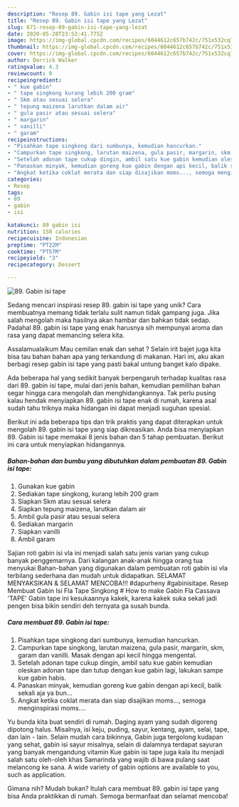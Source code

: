 ```yaml
---
description: "Resep 89. Gabin isi tape yang Lezat"
title: "Resep 89. Gabin isi tape yang Lezat"
slug: 671-resep-89-gabin-isi-tape-yang-lezat
date: 2020-05-28T23:53:41.775Z
image: https://img-global.cpcdn.com/recipes/6044612c657b742c/751x532cq70/89-gabin-isi-tape-foto-resep-utama.jpg
thumbnail: https://img-global.cpcdn.com/recipes/6044612c657b742c/751x532cq70/89-gabin-isi-tape-foto-resep-utama.jpg
cover: https://img-global.cpcdn.com/recipes/6044612c657b742c/751x532cq70/89-gabin-isi-tape-foto-resep-utama.jpg
author: Derrick Walker
ratingvalue: 4.3
reviewcount: 9
recipeingredient:
- " kue gabin"
- " tape singkong kurang lebih 200 gram"
- " Skm atau sesuai selera"
- " tepung maizena larutkan dalam air"
- " gula pasir atau sesuai selera"
- " margarin"
- " vanilli"
- " garam"
recipeinstructions:
- "Pisahkan tape singkong dari sumbunya, kemudian hancurkan."
- "Campurkan tape singkong, larutan maizena, gula pasir, margarin, skm, garam dan vanilli. Masak dengan api kecil hingga mengental."
- "Setelah adonan tape cukup dingin, ambil satu kue gabin kemudian oleskan adonan tape dan tutup dengan kue gabin lagi, lakukan sampe kue gabin habis."
- "Panaskan minyak, kemudian goreng kue gabin dengan api kecil, balik sekali aja ya bun..."
- "Angkat ketika coklat merata dan siap disajikan moms..., semoga menginspirasi moms...."
categories:
- Resep
tags:
- 89
- gabin
- isi

katakunci: 89 gabin isi 
nutrition: 158 calories
recipecuisine: Indonesian
preptime: "PT22M"
cooktime: "PT57M"
recipeyield: "3"
recipecategory: Dessert

---
```



![89. Gabin isi tape](https://img-global.cpcdn.com/recipes/6044612c657b742c/751x532cq70/89-gabin-isi-tape-foto-resep-utama.jpg)

Sedang mencari inspirasi resep 89. gabin isi tape yang unik? Cara membuatnya memang tidak terlalu sulit namun tidak gampang juga. Jika salah mengolah maka hasilnya akan hambar dan bahkan tidak sedap. Padahal 89. gabin isi tape yang enak harusnya sih mempunyai aroma dan rasa yang dapat memancing selera kita.

Assalamualaikum Mau cemilan enak dan sehat ? Selain irit bajet juga kita bisa tau bahan bahan apa yang terkandung di makanan. Hari ini, aku akan berbagi resep gabin isi tape yang pasti bakal untung banget kalo dipake.

Ada beberapa hal yang sedikit banyak berpengaruh terhadap kualitas rasa dari 89. gabin isi tape, mulai dari jenis bahan, kemudian pemilihan bahan segar hingga cara mengolah dan menghidangkannya. Tak perlu pusing kalau hendak menyiapkan 89. gabin isi tape enak di rumah, karena asal sudah tahu triknya maka hidangan ini dapat menjadi suguhan spesial.


Berikut ini ada beberapa tips dan trik praktis yang dapat diterapkan untuk mengolah 89. gabin isi tape yang siap dikreasikan. Anda bisa menyiapkan 89. Gabin isi tape memakai 8 jenis bahan dan 5 tahap pembuatan. Berikut ini cara untuk menyiapkan hidangannya.

<!--inarticleads1-->

##### Bahan-bahan dan bumbu yang dibutuhkan dalam pembuatan 89. Gabin isi tape:

1. Gunakan  kue gabin
1. Sediakan  tape singkong, kurang lebih 200 gram
1. Siapkan  Skm atau sesuai selera
1. Siapkan  tepung maizena, larutkan dalam air
1. Ambil  gula pasir atau sesuai selera
1. Sediakan  margarin
1. Siapkan  vanilli
1. Ambil  garam


Sajian roti gabin isi vla ini menjadi salah satu jenis varian yang cukup banyak penggemarnya. Dari kalangan anak-anak hingga orang tua menyukai Bahan-bahan yang digunakan dalam pembuatan roti gabin isi vla terbilang sederhana dan mudah untuk didapatkan. SELAMAT MENYAKSIKAN &amp; SELAMAT MENCOBA!!! #dapurheny #gabinisitape. Resep Membuat Gabin Isi Fla Tape Singkong # How to make Gabin Fla Cassava &#39;TAPE&#39; Gabin tape ini kesukaannya kakek, karena kakek suka sekali jadi pengen bisa bikin sendiri deh ternyata ga susah bunda. 

<!--inarticleads2-->

##### Cara membuat 89. Gabin isi tape:

1. Pisahkan tape singkong dari sumbunya, kemudian hancurkan.
1. Campurkan tape singkong, larutan maizena, gula pasir, margarin, skm, garam dan vanilli. Masak dengan api kecil hingga mengental.
1. Setelah adonan tape cukup dingin, ambil satu kue gabin kemudian oleskan adonan tape dan tutup dengan kue gabin lagi, lakukan sampe kue gabin habis.
1. Panaskan minyak, kemudian goreng kue gabin dengan api kecil, balik sekali aja ya bun...
1. Angkat ketika coklat merata dan siap disajikan moms..., semoga menginspirasi moms....


Yu bunda kita buat sendiri di rumah. Daging ayam yang sudah digoreng dipotong halus. Misalnya, isi keju, puding, sayur, kentang, ayam, selai, tape, dan lain - lain. Selain mudah cara bikinnya, Gabin juga tergolong kudapan yang sehat, gabin isi sayur misalnya, selain di dalamnya terdapat sayuran yang banyak mengandung vitamin Kue gabin isi tape juga kala itu menjadi salah satu oleh-oleh khas Samarinda yang wajib di bawa pulang saat melancong ke sana. A wide variety of gabin options are available to you, such as application. 

Gimana nih? Mudah bukan? Itulah cara membuat 89. gabin isi tape yang bisa Anda praktikkan di rumah. Semoga bermanfaat dan selamat mencoba!
